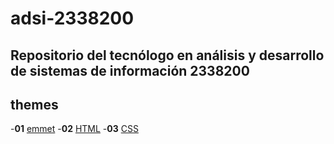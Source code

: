 # adsi-2338200
Repositorio del tecnólogo en análisis y desarrollo de sistemas de información 2338200
---
## themes

-**01** [emmet](01-emmet/)
-**02** [HTML](02-html)
-**03** [CSS](03-css)